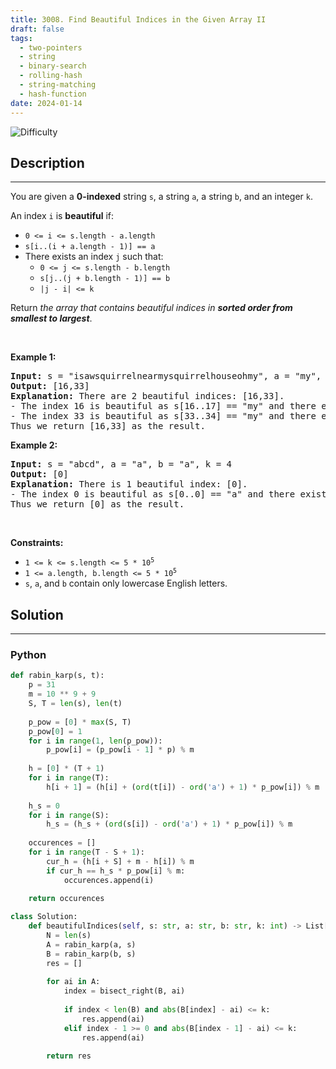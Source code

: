```yaml
---
title: 3008. Find Beautiful Indices in the Given Array II
draft: false
tags: 
  - two-pointers
  - string
  - binary-search
  - rolling-hash
  - string-matching
  - hash-function
date: 2024-01-14
---
```


![Difficulty](https://img.shields.io/badge/Difficulty-Hard-blue.svg)

## Description

---
<p>You are given a <strong>0-indexed</strong> string <code>s</code>, a string <code>a</code>, a string <code>b</code>, and an integer <code>k</code>.</p>

<p>An index <code>i</code> is <strong>beautiful</strong> if:</p>

<ul>
	<li><code>0 &lt;= i &lt;= s.length - a.length</code></li>
	<li><code>s[i..(i + a.length - 1)] == a</code></li>
	<li>There exists an index <code>j</code> such that:
	<ul>
		<li><code>0 &lt;= j &lt;= s.length - b.length</code></li>
		<li><code>s[j..(j + b.length - 1)] == b</code></li>
		<li><code>|j - i| &lt;= k</code></li>
	</ul>
	</li>
</ul>

<p>Return <em>the array that contains beautiful indices in <strong>sorted order from smallest to largest</strong></em>.</p>

<p>&nbsp;</p>
<p><strong class="example">Example 1:</strong></p>

<pre>
<strong>Input:</strong> s = &quot;isawsquirrelnearmysquirrelhouseohmy&quot;, a = &quot;my&quot;, b = &quot;squirrel&quot;, k = 15
<strong>Output:</strong> [16,33]
<strong>Explanation:</strong> There are 2 beautiful indices: [16,33].
- The index 16 is beautiful as s[16..17] == &quot;my&quot; and there exists an index 4 with s[4..11] == &quot;squirrel&quot; and |16 - 4| &lt;= 15.
- The index 33 is beautiful as s[33..34] == &quot;my&quot; and there exists an index 18 with s[18..25] == &quot;squirrel&quot; and |33 - 18| &lt;= 15.
Thus we return [16,33] as the result.
</pre>

<p><strong class="example">Example 2:</strong></p>

<pre>
<strong>Input:</strong> s = &quot;abcd&quot;, a = &quot;a&quot;, b = &quot;a&quot;, k = 4
<strong>Output:</strong> [0]
<strong>Explanation:</strong> There is 1 beautiful index: [0].
- The index 0 is beautiful as s[0..0] == &quot;a&quot; and there exists an index 0 with s[0..0] == &quot;a&quot; and |0 - 0| &lt;= 4.
Thus we return [0] as the result.
</pre>

<p>&nbsp;</p>
<p><strong>Constraints:</strong></p>

<ul>
	<li><code>1 &lt;= k &lt;= s.length &lt;= 5 * 10<sup>5</sup></code></li>
	<li><code>1 &lt;= a.length, b.length &lt;= 5 * 10<sup>5</sup></code></li>
	<li><code>s</code>, <code>a</code>, and <code>b</code> contain only lowercase English letters.</li>
</ul>


## Solution

---
### Python
``` py title='find-beautiful-indices-in-the-given-array-ii'
def rabin_karp(s, t):
    p = 31
    m = 10 ** 9 + 9
    S, T = len(s), len(t)
    
    p_pow = [0] * max(S, T)
    p_pow[0] = 1
    for i in range(1, len(p_pow)):
        p_pow[i] = (p_pow[i - 1] * p) % m
    
    h = [0] * (T + 1)
    for i in range(T):
        h[i + 1] = (h[i] + (ord(t[i]) - ord('a') + 1) * p_pow[i]) % m
    
    h_s = 0
    for i in range(S):
        h_s = (h_s + (ord(s[i]) - ord('a') + 1) * p_pow[i]) % m
    
    occurences = []
    for i in range(T - S + 1):
        cur_h = (h[i + S] + m - h[i]) % m
        if cur_h == h_s * p_pow[i] % m:
            occurences.append(i)
    
    return occurences

class Solution:
    def beautifulIndices(self, s: str, a: str, b: str, k: int) -> List[int]:
        N = len(s)
        A = rabin_karp(a, s)
        B = rabin_karp(b, s)
        res = []
        
        for ai in A:
            index = bisect_right(B, ai)
            
            if index < len(B) and abs(B[index] - ai) <= k:
                res.append(ai)
            elif index - 1 >= 0 and abs(B[index - 1] - ai) <= k:
                res.append(ai)
        
        return res
        

```

